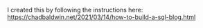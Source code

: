 I created this by following the instructions here: https://chadbaldwin.net/2021/03/14/how-to-build-a-sql-blog.html
